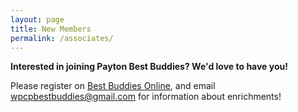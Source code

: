 ```yaml
---
layout: page
title: New Members
permalink: /associates/
---
```


**Interested in joining Payton Best Buddies? We'd love to have you!**

Please register on [Best Buddies Online](https://www.bestbuddiesonline.org/), and email [wpcpbestbuddies@gmail.com](mailto:wpcpbestbuddies@gmail.com) for information about enrichments!
